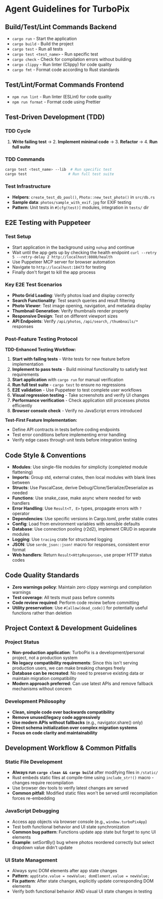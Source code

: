 # Agent Guidelines for TurboPix

## Build/Test/Lint Commands Backend

- `cargo run` - Start the application
- `cargo build` - Build the project
- `cargo test` - Run all tests
- `cargo test <test_name>` - Run specific test
- `cargo check` - Check for compilation errors without building
- `cargo clippy` - Run linter (Clippy) for code quality
- `cargo fmt` - Format code according to Rust standards

## Test/Lint/Format Commands Frontend

- `npm run lint` - Run linter (ESLint) for code quality
- `npm run format` - Format code using Prettier

## Test-Driven Development (TDD)

### TDD Cycle

1. **Write failing test** → 2. **Implement minimal code** → 3. **Refactor** → 4. **Run full suite**

### TDD Commands

```bash
cargo test <test_name> --lib  # Run specific test
cargo test                   # Run full test suite
```

### Test Infrastructure

- **Helpers**: `create_test_db_pool()`, `Photo::new_test_photo()` in `src/db.rs`
- **Sample data**: `photos/sample_with_exif.jpg` for EXIF testing
- **Pattern**: Unit tests in `#[cfg(test)]` modules, integration in `tests/` dir

## E2E Testing with Puppeteer

### Test Setup

- Start application in the background using `nohup` and continue
- Wait until the app gets up by checking the health endpoint `curl --retry 5 --retry-delay 2 http://localhost:8080/health`
- Use Puppeteer MCP server for browser automation
- Navigate to `http://localhost:18473` for testing
- Finally don't forget to kill the app process

### Key E2E Test Scenarios

- **Photo Grid Loading**: Verify photos load and display correctly
- **Search Functionality**: Test search queries and result filtering
- **Photo Viewer**: Test image opening, navigation, and metadata display
- **Thumbnail Generation**: Verify thumbnails render properly
- **Responsive Design**: Test on different viewport sizes
- **API Endpoints**: Verify `/api/photos`, `/api/search`, `/thumbnails/*` responses

### Post-Feature Testing Protocol

**TDD-Enhanced Testing Workflow:**

1. **Start with failing tests** - Write tests for new feature before implementation
2. **Implement to pass tests** - Build minimal functionality to satisfy test requirements
3. **Start application** with `cargo run` for manual verification
4. **Run full test suite** - `cargo test` to ensure no regressions
5. **E2E validation** - Use Puppeteer to test complete user workflows
6. **Visual regression testing** - Take screenshots and verify UI changes
7. **Performance verification** - Check application still processes photos efficiently
8. **Browser console check** - Verify no JavaScript errors introduced

**Test-First Feature Implementation:**

- Define API contracts in tests before coding endpoints
- Test error conditions before implementing error handling
- Verify edge cases through unit tests before integration testing

## Code Style & Conventions

- **Modules**: Use single-file modules for simplicity (completed module flattening)
- **Imports**: Group std, external crates, then local modules with blank lines between
- **Structs**: Use PascalCase, derive Debug/Clone/Serialize/Deserialize as needed
- **Functions**: Use snake_case, make async where needed for web handlers
- **Error Handling**: Use `Result<T, E>` types, propagate errors with `?` operator
- **Dependencies**: Use specific versions in Cargo.toml, prefer stable crates
- **Config**: Load from environment variables with sensible defaults
- **Database**: Use connection pooling (r2d2), implement CRUD in separate modules
- **Logging**: Use `tracing` crate for structured logging
- **JSON**: Use `serde_json::json!` macro for responses, consistent error format
- **Web handlers**: Return `Result<HttpResponse>`, use proper HTTP status codes

## Code Quality Standards

- **Zero warnings policy**: Maintain zero clippy warnings and compilation warnings
- **Test coverage**: All tests must pass before commits
- **Code review required**: Perform code review before committing
- **Utility preservation**: Use `#[allow(dead_code)]` for potentially useful functions rather than deletion

## Project Context & Development Guidelines

### Project Status

- **Non-production application**: TurboPix is a development/personal project, not a production system
- **No legacy compatibility requirements**: Since this isn't serving production users, we can make breaking changes freely
- **Database can be recreated**: No need to preserve existing data or maintain migration compatibility
- **Modern approach preferred**: Can use latest APIs and remove fallback mechanisms without concern

### Development Philosophy

- **Clean, simple code over backwards compatibility**
- **Remove unused/legacy code aggressively**
- **Use modern APIs without fallbacks** (e.g., navigator.share() only)
- **Direct schema initialization over complex migration systems**
- **Focus on code clarity and maintainability**

## Development Workflow & Common Pitfalls

### Static File Development

- **Always run `cargo clean && cargo build`** after modifying files in `/static/`
- Rust embeds static files at compile-time using `include_str!()` macro - changes require recompilation
- Use browser dev tools to verify latest changes are served
- **Common pitfall**: Modified static files won't be served until recompilation forces re-embedding

### JavaScript Debugging

- Access app objects via browser console (e.g., `window.turboPixApp`)
- Test both functional behavior and UI state synchronization
- **Common bug pattern**: Functions update app state but forget to sync UI elements
- **Example**: setSortBy() bug where photos reordered correctly but select dropdown value didn't update

### UI State Management

- Always sync DOM elements after app state changes
- **Pattern**: `appState.value = newValue; domElement.value = newValue;`
- **Fix pattern**: After state changes, explicitly update corresponding DOM elements
- Verify both functional behavior AND visual UI state changes in testing

